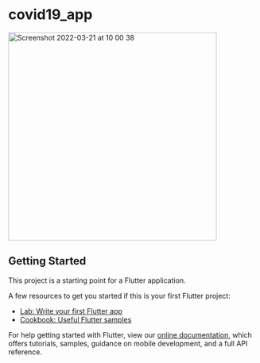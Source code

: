 # covid19_app

<img width="419" alt="Screenshot 2022-03-21 at 10 00 38" src="https://user-images.githubusercontent.com/36797498/159230885-14e591df-9009-498f-92e1-327b6e8ff96f.png">


## Getting Started

This project is a starting point for a Flutter application.

A few resources to get you started if this is your first Flutter project:

- [Lab: Write your first Flutter app](https://flutter.dev/docs/get-started/codelab)
- [Cookbook: Useful Flutter samples](https://flutter.dev/docs/cookbook)

For help getting started with Flutter, view our
[online documentation](https://flutter.dev/docs), which offers tutorials,
samples, guidance on mobile development, and a full API reference.
